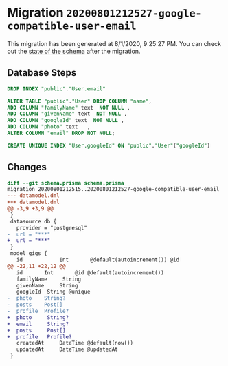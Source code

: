 # Migration `20200801212527-google-compatible-user-email`

This migration has been generated at 8/1/2020, 9:25:27 PM.
You can check out the [state of the schema](./schema.prisma) after the migration.

## Database Steps

```sql
DROP INDEX "public"."User.email"

ALTER TABLE "public"."User" DROP COLUMN "name",
ADD COLUMN "familyName" text  NOT NULL ,
ADD COLUMN "givenName" text  NOT NULL ,
ADD COLUMN "googleId" text  NOT NULL ,
ADD COLUMN "photo" text   ,
ALTER COLUMN "email" DROP NOT NULL;

CREATE UNIQUE INDEX "User.googleId" ON "public"."User"("googleId")
```

## Changes

```diff
diff --git schema.prisma schema.prisma
migration 20200801212515..20200801212527-google-compatible-user-email
--- datamodel.dml
+++ datamodel.dml
@@ -3,9 +3,9 @@
 }
 datasource db {
   provider = "postgresql"
-  url = "***"
+  url = "***"
 }
 model gigs {
   id            Int       @default(autoincrement()) @id
@@ -22,11 +22,12 @@
   id       Int       @id @default(autoincrement())
   familyName     String
   givenName     String
   googleId  String @unique
-  photo    String?    
-  posts    Post[]
-  profile  Profile?
+  photo     String?    
+  email     String?
+  posts     Post[]
+  profile   Profile?
   createdAt     DateTime @default(now())
   updatedAt     DateTime @updatedAt
 }
```


